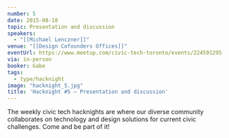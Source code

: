 ```yaml
---
number: 5
date: 2015-08-18
topic: Presentation and discussion
speakers:
  - "[[Michael Lenczner]]"
venue: "[[Design Cofounders Offices]]"
eventUrl: https://www.meetup.com/civic-tech-toronto/events/224591295
via: in-person
booker: Gabe
tags:
  - type/hacknight
image: "hacknight_5.jpg"
title: 'Hacknight #5 – Presentation and discussion'
---
```


The weekly civic tech hacknights are where our diverse community collaborates on technology and design solutions for current civic challenges. Come and be part of it!
